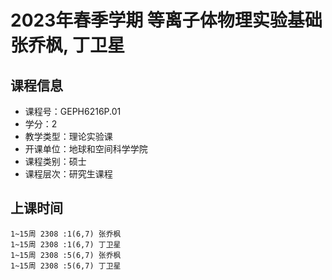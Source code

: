 # 2023年春季学期 等离子体物理实验基础 张乔枫, 丁卫星






## 课程信息

- 课程号：GEPH6216P.01
- 学分：2
- 教学类型：理论实验课
- 开课单位：地球和空间科学学院
- 课程类别：硕士
- 课程层次：研究生课程

## 上课时间

```
1~15周 2308 :1(6,7) 张乔枫
1~15周 2308 :1(6,7) 丁卫星
1~15周 2308 :5(6,7) 张乔枫
1~15周 2308 :5(6,7) 丁卫星
```


